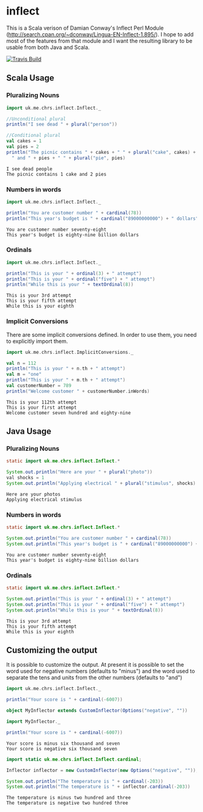 # inflect

This is a Scala verison of Damian Conway's Inflect Perl Module (http://search.cpan.org/~dconway/Lingua-EN-Inflect-1.895/).
I hope to add most of the features from that module and I want the resulting library to be usable from both Java and Scala.


[![Travis Build](https://api.travis-ci.org/nespera/inflect.png)](https://travis-ci.org/nespera/inflect)

## Scala Usage

### Pluralizing Nouns

```scala
import uk.me.chrs.inflect.Inflect._

//Unconditional plural
println("I see dead " + plural("person"))

//Conditional plural
val cakes = 1
val pies = 2
println("The picnic contains " + cakes + " " + plural("cake", cakes) + 
  " and " + pies + " " + plural("pie", pies)
```

    I see dead people
    The picnic contains 1 cake and 2 pies


### Numbers in words

```scala
import uk.me.chrs.inflect.Inflect._

println("You are customer number " + cardinal(78))
println("This year's budget is " + cardinal("89000000000") + " dollars")
```

    You are customer number seventy-eight
    This year's budget is eighty-nine billion dollars

### Ordinals

```scala
import uk.me.chrs.inflect.Inflect._

println("This is your " + ordinal(3) + " attempt")
println("This is your " + ordinal("five") + " attempt")
println("While this is your " + textOrdinal(8))
```

    This is your 3rd attempt
    This is your fifth attempt
    While this is your eighth

### Implicit Conversions

There are some implicit conversions defined. In order to use them, you need to explicitly import them.

```scala
import uk.me.chrs.inflect.ImplicitConversions._

val n = 112
println("This is your " + n.th + " attempt")
val m = "one"
println("This is your " + m.th + " attempt")
val customerNumber = 789
println("Welcome customer " + customerNumber.inWords)
```

    This is your 112th attempt
    This is your first attempt
    Welcome customer seven hundred and eighty-nine

## Java Usage

### Pluralizing Nouns

```java
static import uk.me.chrs.inflect.Inflect.*

System.out.println("Here are your " + plural("photo"))
val shocks = 1
System.out.println("Applying electrical " + plural("stimulus", shocks)
```

    Here are your photos
    Applying electrical stimulus

### Numbers in words

```java
static import uk.me.chrs.inflect.Inflect.*

System.out.println("You are customer number " + cardinal(78))
System.out.println("This year's budget is " + cardinal("89000000000") + " dollars")
```

    You are customer number seventy-eight
    This year's budget is eighty-nine billion dollars

### Ordinals

```java
static import uk.me.chrs.inflect.Inflect.*

System.out.println("This is your " + ordinal(3) + " attempt")
System.out.println("This is your " + ordinal("five") + " attempt")
System.out.println("While this is your " + textOrdinal(8))
```

    This is your 3rd attempt
    This is your fifth attempt
    While this is your eighth

## Customizing the output

It is possible to customize the output. At present it is possible to set the word used for negative numbers (defaults to
"minus") and the word used to separate the tens and units from the other numbers (defaults to "and")

```scala
import uk.me.chrs.inflect.Inflect._

println("Your score is " + cardinal(-6007))

object MyInflector extends CustomInflector(Options("negative", ""))

import MyInflector._

println("Your score is " + cardinal(-6007))
```

    Your score is minus six thousand and seven
    Your score is negative six thousand seven

```java
import static uk.me.chrs.inflect.Inflect.cardinal;

Inflector inflector = new CustomInflector(new Options("negative", ""));

System.out.println("The temperature is " + cardinal(-203))
System.out.println("The temperature is " + inflector.cardinal(-203))
```

    The temperature is minus two hundred and three
    The temperature is negative two hundred three
